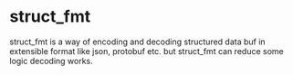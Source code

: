 struct_fmt
==========

struct_fmt is a way of encoding and decoding structured data buf in extensible format like json, protobuf etc. but struct_fmt can reduce some logic decoding works.